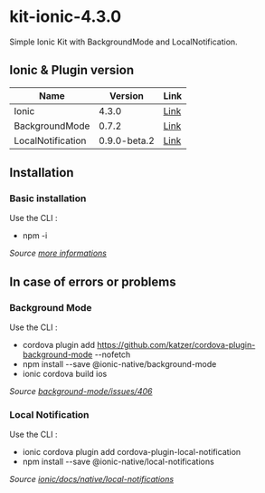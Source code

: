 # kit-ionic-4.3.0

Simple Ionic Kit with BackgroundMode and LocalNotification.

## Ionic & Plugin version

Name | Version | Link
------------ | ------------- | -------------
Ionic | 4.3.0 | [Link](https://www.npmjs.com/package/ionic/v/4.3.0) | 
BackgroundMode | 0.7.2 | [Link](https://github.com/katzer/cordova-plugin-background-mode/) |
LocalNotification | 0.9.0-beta.2 | [Link](https://github.com/katzer/cordova-plugin-local-notifications) |

## Installation

### Basic installation

Use the CLI : 
* npm -i

*Source [more informations](https://ionicframework.com/getting-started#cli)*


## In case of errors or problems

### Background Mode

Use the CLI : 
* cordova plugin add https://github.com/katzer/cordova-plugin-background-mode --nofetch
* npm install --save @ionic-native/background-mode
* ionic cordova build ios

*Source [background-mode/issues/406](https://github.com/katzer/cordova-plugin-background-mode/issues/406)*

### Local Notification

Use the CLI : 
* ionic cordova plugin add cordova-plugin-local-notification
* npm install --save @ionic-native/local-notifications

*Source [ionic/docs/native/local-notifications](https://github.com/katzer/cordova-plugin-background-mode/issues/406)*
